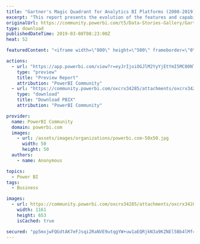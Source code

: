 ```yaml
---
title: "Gartner's Magic Quadrant for Analytics BI Platforms (2008-2019)"
excerpt: "This report presents the evolution of the features and capabilities that differentiate the various products in the Analytics and Business"
originalUrl: https://community.powerbi.com/t5/Data-Stories-Gallery/Gartner-s-Magic-Quadrant-for-Analytics-BI-Platforms-2008-2019/m-p/640603
type: download
publishedDateTime: 2019-03-08T08:23:00Z
heat: 52

featuredContent: "<iframe width=\"800\" height=\"500\" frameborder=\"0\" src=\"https://app.powerbi.com/view?r=eyJrIjoiOGJlM2YyYjEtYmI5MC00NTUwLWIzMjktNjQ5ODUwMGIxNjc5IiwidCI6IjhkMzJhNDI4LTk4ZTktNGExNC04MjYyLTk0NGQyZjUyMGI3OCIsImMiOjh9\"></iframe>"

actions:
  - url: "https://app.powerbi.com/view?r=eyJrIjoiOGJlM2YyYjEtYmI5MC00NTUwLWIzMjktNjQ5ODUwMGIxNjc5IiwidCI6IjhkMzJhNDI4LTk4ZTktNGExNC04MjYyLTk0NGQyZjUyMGI3OCIsImMiOjh9"
    type: "preview"
    title: "Preview Report"
    attribution: "PowerBI Community"
  - url: "https://community.powerbi.com/oxcrx34285/attachments/oxcrx34285/DataStoriesGallery/2539/4/Gartner-BI-2008-2019.pbix"
    type: "download"
    title: "Download PBIX"
    attribution: "PowerBI Community"

provider:
  name: PowerBI Community
  domain: powerbi.com
  images:
    - url: /assets/images/organizations/powerbi.com-50x50.jpg
      width: 50
      height: 50
  authors:
    - name: Anonymous

topics:
  - Power BI
tags:
  - Business

images:
  - url: https://community.powerbi.com/oxcrx34285/attachments/oxcrx34285/DataStoriesGallery/2539/3/Thumbnail%20image.PNG
    width: 1161
    height: 653
    isCached: true

secured: "pp5mxjwFQGdtAK7eFJsqi2RaNVE9utqgYW+uw1aEQRjkN3a9KZNEl5Bb4lMf4HlnRgIMqIkZ4yeMyyob8qXj0857GU4I1hzN02HMGVYCIyHss1BGWUq8NkeYsTqJL7gnqJix7gF1RZxDqgnmxvWN8YbMx84pRMgHm4VBBrHhT6h5Xb4knjaKx5cxwzg6JvpPTWu6yPAmHA90rxdzSZxzw95dlNUjb44y+BTkkKaMD01IkPFD5vQTlhZ4H4ffxUQiQCOprzqKzVJ78uF0U7Z2ecliCLD5g5pxfPgNox9xika4mkrny+NxI6ndempqiSc78nBf3out9GmTWgst3GLEPJOmS/FBECzE+K7RzCokz7+OxljU54Xnq7pky1/0B590xURWcMQrNvOrFKz0ed+Gb/j1ACKSROfBFAcVTkDSVAaWCRNHgyjPpq79LY3NWXdj;VWewKrTy686i6U5Mu7bCPw=="
---
```



